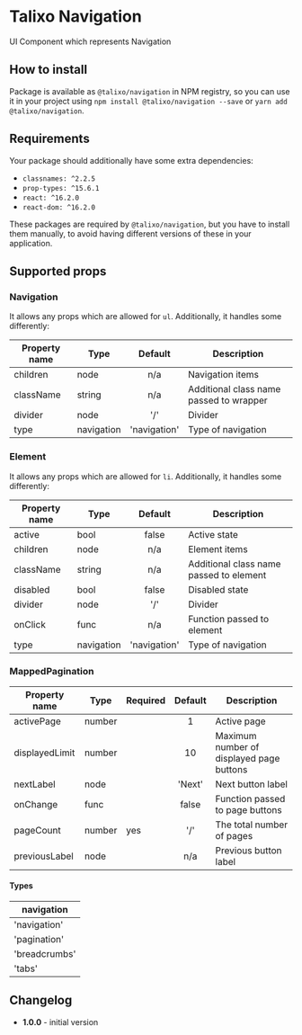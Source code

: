 # Talixo Navigation

UI Component which represents Navigation

## How to install

Package is available as `@talixo/navigation` in NPM registry, so you can use it in your project
using `npm install @talixo/navigation --save` or `yarn add @talixo/navigation`.

## Requirements

Your package should additionally have some extra dependencies:

- `classnames: ^2.2.5`
- `prop-types: ^15.6.1`
- `react: ^16.2.0`
- `react-dom: ^16.2.0`

These packages are required by `@talixo/navigation`, but you have to install them manually,
to avoid having different versions of these in your application.

## Supported props

### Navigation

It allows any props which are allowed for `ul`. Additionally, it handles some differently:

Property name | Type       | Default      | Description
--------------|------------|:------------:|--------------------------------
children      | node       | n/a          | Navigation items
className     | string     | n/a          | Additional class name passed to wrapper
divider       | node       | '/'          | Divider
type          | navigation | 'navigation' | Type of navigation

### Element

It allows any props which are allowed for `li`. Additionally, it handles some differently:

Property name | Type       | Default      | Description
--------------|------------|:------------:|--------------------------------
active        | bool       | false        | Active state
children      | node       | n/a          | Element items
className     | string     | n/a          | Additional class name passed to element
disabled      | bool       | false        | Disabled state
divider       | node       | '/'          | Divider
onClick       | func       | n/a          | Function passed to element
type          | navigation | 'navigation' | Type of navigation

### MappedPagination

Property name  | Type   | Required | Default | Description
---------------|--------|----------|:-------:|--------------------------------
activePage     | number |          | 1       | Active page
displayedLimit | number |          | 10      | Maximum number of displayed page buttons
nextLabel      | node   |          | 'Next'  | Next button label
onChange       | func   |          | false   | Function passed to page buttons
pageCount      | number | yes      | '/'     | The total number of pages
previousLabel  | node   |          | n/a     | Previous button label

#### Types

navigation    |
--------------|
'navigation'  |
'pagination'  |
'breadcrumbs' |
'tabs'        |

## Changelog

- **1.0.0** - initial version

